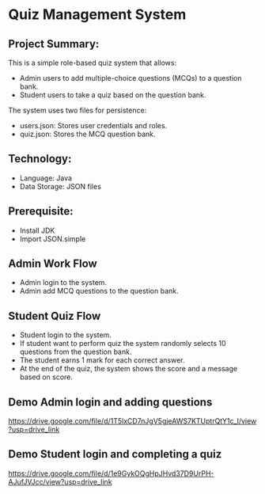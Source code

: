 # Quiz Management System

## Project Summary:
This is a simple role-based quiz system that allows:
- Admin users to add multiple-choice questions (MCQs) to a question bank.
- Student users to take a quiz based on the question bank.

The system uses two files for persistence:
- users.json: Stores user credentials and roles.
- quiz.json: Stores the MCQ question bank.

## Technology:
- Language: Java
- Data Storage: JSON files

## Prerequisite:
- Install JDK
- Import JSON.simple 

## Admin Work Flow
- Admin login to the system.
- Admin add MCQ questions to the question bank.

## Student Quiz Flow
- Student login to the system.
- If student want to perform quiz the system randomly selects 10 questions from the question bank.
- The student earns 1 mark for each correct answer.
- At the end of the quiz, the system shows the score and a message based on score.

##  Demo Admin login and adding questions
https://drive.google.com/file/d/1T5lxCD7nJgV5gjeAWS7KTUptrQtY1c_l/view?usp=drive_link

## Demo Student login and completing a quiz
https://drive.google.com/file/d/1e9GykOQgHpJHvd37D9UrPH-AJufJVJcc/view?usp=drive_link

